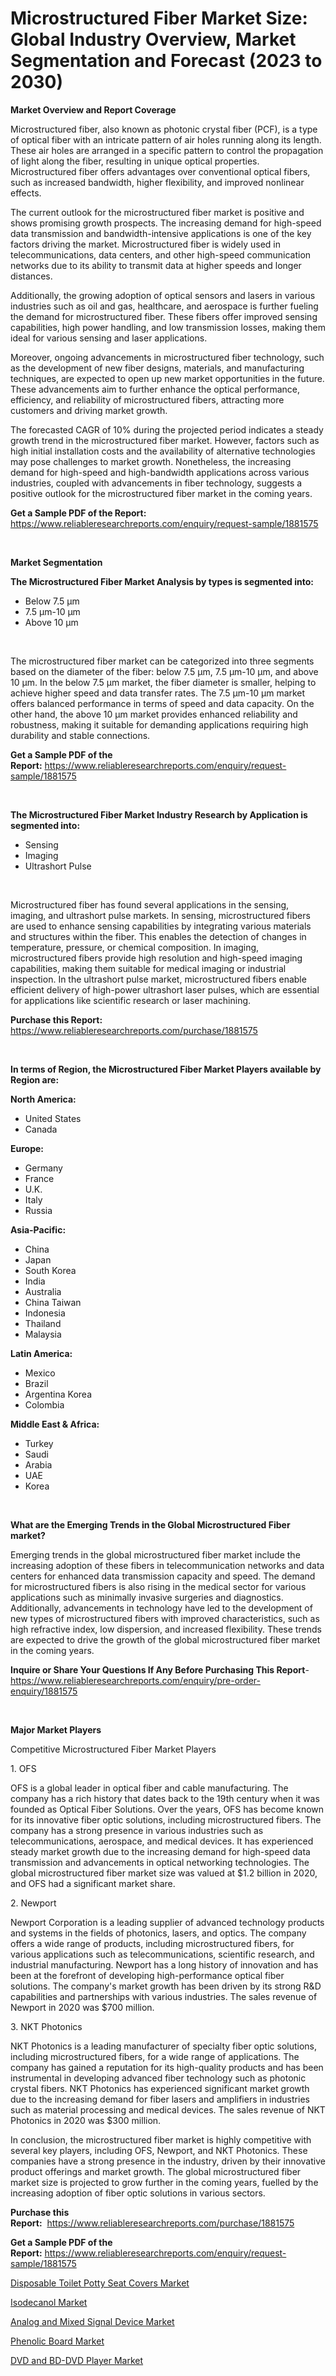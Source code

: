 <p><h1>Microstructured Fiber Market Size: Global Industry Overview, Market Segmentation and Forecast (2023 to 2030)</h1></p><p><strong>Market Overview and Report Coverage</strong></p>
<p><p>Microstructured fiber, also known as photonic crystal fiber (PCF), is a type of optical fiber with an intricate pattern of air holes running along its length. These air holes are arranged in a specific pattern to control the propagation of light along the fiber, resulting in unique optical properties. Microstructured fiber offers advantages over conventional optical fibers, such as increased bandwidth, higher flexibility, and improved nonlinear effects.</p><p>The current outlook for the microstructured fiber market is positive and shows promising growth prospects. The increasing demand for high-speed data transmission and bandwidth-intensive applications is one of the key factors driving the market. Microstructured fiber is widely used in telecommunications, data centers, and other high-speed communication networks due to its ability to transmit data at higher speeds and longer distances.</p><p>Additionally, the growing adoption of optical sensors and lasers in various industries such as oil and gas, healthcare, and aerospace is further fueling the demand for microstructured fiber. These fibers offer improved sensing capabilities, high power handling, and low transmission losses, making them ideal for various sensing and laser applications.</p><p>Moreover, ongoing advancements in microstructured fiber technology, such as the development of new fiber designs, materials, and manufacturing techniques, are expected to open up new market opportunities in the future. These advancements aim to further enhance the optical performance, efficiency, and reliability of microstructured fibers, attracting more customers and driving market growth.</p><p>The forecasted CAGR of 10% during the projected period indicates a steady growth trend in the microstructured fiber market. However, factors such as high initial installation costs and the availability of alternative technologies may pose challenges to market growth. Nonetheless, the increasing demand for high-speed and high-bandwidth applications across various industries, coupled with advancements in fiber technology, suggests a positive outlook for the microstructured fiber market in the coming years.</p></p>
<p><strong>Get a Sample PDF of the Report:</strong> <a href="https://www.reliableresearchreports.com/enquiry/request-sample/1881575">https://www.reliableresearchreports.com/enquiry/request-sample/1881575</a></p>
<p>&nbsp;</p>
<p><strong>Market Segmentation</strong></p>
<p><strong>The Microstructured Fiber Market Analysis by types is segmented into:</strong></p>
<p><ul><li>Below 7.5 µm</li><li>7.5 µm-10 µm</li><li>Above 10 µm</li></ul></p>
<p>&nbsp;</p>
<p><p>The microstructured fiber market can be categorized into three segments based on the diameter of the fiber: below 7.5 µm, 7.5 µm-10 µm, and above 10 µm. In the below 7.5 µm market, the fiber diameter is smaller, helping to achieve higher speed and data transfer rates. The 7.5 µm-10 µm market offers balanced performance in terms of speed and data capacity. On the other hand, the above 10 µm market provides enhanced reliability and robustness, making it suitable for demanding applications requiring high durability and stable connections.</p></p>
<p><strong>Get a Sample PDF of the Report:</strong>&nbsp;<a href="https://www.reliableresearchreports.com/enquiry/request-sample/1881575">https://www.reliableresearchreports.com/enquiry/request-sample/1881575</a></p>
<p>&nbsp;</p>
<p><strong>The Microstructured Fiber Market Industry Research by Application is segmented into:</strong></p>
<p><ul><li>Sensing</li><li>Imaging</li><li>Ultrashort Pulse</li></ul></p>
<p>&nbsp;</p>
<p><p>Microstructured fiber has found several applications in the sensing, imaging, and ultrashort pulse markets. In sensing, microstructured fibers are used to enhance sensing capabilities by integrating various materials and structures within the fiber. This enables the detection of changes in temperature, pressure, or chemical composition. In imaging, microstructured fibers provide high resolution and high-speed imaging capabilities, making them suitable for medical imaging or industrial inspection. In the ultrashort pulse market, microstructured fibers enable efficient delivery of high-power ultrashort laser pulses, which are essential for applications like scientific research or laser machining.</p></p>
<p><strong>Purchase this Report:</strong>&nbsp; <a href="https://www.reliableresearchreports.com/purchase/1881575">https://www.reliableresearchreports.com/purchase/1881575</a></p>
<p>&nbsp;</p>
<p><strong>In terms of Region, the Microstructured Fiber Market Players available by Region are:</strong></p>
<p>
    <p> <strong> North America: </strong>
        <ul>
            <li>United States</li>
            <li>Canada</li>
        </ul>
        </p> 
    <p> <strong> Europe: </strong>
        <ul>
            <li>Germany</li>
            <li>France</li>
            <li>U.K.</li>
            <li>Italy</li>
            <li>Russia</li>
        </ul>
        </p> 
    <p> <strong> Asia-Pacific: </strong>
        <ul>
            <li>China</li>
            <li>Japan</li>
            <li>South Korea</li>
            <li>India</li>
            <li>Australia</li>
            <li>China Taiwan</li>
            <li>Indonesia</li>
            <li>Thailand</li>
            <li>Malaysia</li>
        </ul>
        </p> 
    <p> <strong> Latin America: </strong>
        <ul>
            <li>Mexico</li>
            <li>Brazil</li>
            <li>Argentina Korea</li>
            <li>Colombia</li>
        </ul>
        </p> 
    <p> <strong> Middle East & Africa: </strong>
        <ul>
            <li>Turkey</li>
            <li>Saudi</li>
            <li>Arabia</li>
            <li>UAE</li>
            <li>Korea</li>
        </ul>
    </p>
    </p>
<p>&nbsp;</p>
<p><strong>What are the Emerging Trends in the Global Microstructured Fiber market?</strong></p>
<p><p>Emerging trends in the global microstructured fiber market include the increasing adoption of these fibers in telecommunication networks and data centers for enhanced data transmission capacity and speed. The demand for microstructured fibers is also rising in the medical sector for various applications such as minimally invasive surgeries and diagnostics. Additionally, advancements in technology have led to the development of new types of microstructured fibers with improved characteristics, such as high refractive index, low dispersion, and increased flexibility. These trends are expected to drive the growth of the global microstructured fiber market in the coming years.</p></p>
<p><strong>Inquire or Share Your Questions If Any Before Purchasing This Report</strong>- <a href="https://www.reliableresearchreports.com/enquiry/pre-order-enquiry/1881575">https://www.reliableresearchreports.com/enquiry/pre-order-enquiry/1881575</a></p>
<p>&nbsp;</p>
<p><strong>Major Market Players</strong></p>
<p><p>Competitive Microstructured Fiber Market Players</p><p>1. OFS</p><p>OFS is a global leader in optical fiber and cable manufacturing. The company has a rich history that dates back to the 19th century when it was founded as Optical Fiber Solutions. Over the years, OFS has become known for its innovative fiber optic solutions, including microstructured fibers. The company has a strong presence in various industries such as telecommunications, aerospace, and medical devices. It has experienced steady market growth due to the increasing demand for high-speed data transmission and advancements in optical networking technologies. The global microstructured fiber market size was valued at $1.2 billion in 2020, and OFS had a significant market share.</p><p>2. Newport</p><p>Newport Corporation is a leading supplier of advanced technology products and systems in the fields of photonics, lasers, and optics. The company offers a wide range of products, including microstructured fibers, for various applications such as telecommunications, scientific research, and industrial manufacturing. Newport has a long history of innovation and has been at the forefront of developing high-performance optical fiber solutions. The company's market growth has been driven by its strong R&D capabilities and partnerships with various industries. The sales revenue of Newport in 2020 was $700 million.</p><p>3. NKT Photonics</p><p>NKT Photonics is a leading manufacturer of specialty fiber optic solutions, including microstructured fibers, for a wide range of applications. The company has gained a reputation for its high-quality products and has been instrumental in developing advanced fiber technology such as photonic crystal fibers. NKT Photonics has experienced significant market growth due to the increasing demand for fiber lasers and amplifiers in industries such as material processing and medical devices. The sales revenue of NKT Photonics in 2020 was $300 million.</p><p>In conclusion, the microstructured fiber market is highly competitive with several key players, including OFS, Newport, and NKT Photonics. These companies have a strong presence in the industry, driven by their innovative product offerings and market growth. The global microstructured fiber market size is projected to grow further in the coming years, fuelled by the increasing adoption of fiber optic solutions in various sectors.</p></p>
<p><strong>Purchase this Report:</strong>&nbsp;&nbsp;<a href="https://www.reliableresearchreports.com/purchase/1881575">https://www.reliableresearchreports.com/purchase/1881575</a></p>
<p></p>
<p><strong>Get a Sample PDF of the Report:</strong>&nbsp;<a href="https://www.reliableresearchreports.com/enquiry/request-sample/1881575">https://www.reliableresearchreports.com/enquiry/request-sample/1881575</a></p>
<p><p><a href="https://medium.com/@helalkhan4512/disposable-toilet-potty-seat-covers-market-size-and-market-trends-complete-industry-overview-2023-0867b3c64665">Disposable Toilet Potty Seat Covers Market</a></p><p><a href="https://github.com/aliciawhite5576/Market-Research-Report-List-1/blob/main/isodecanol-market.md">Isodecanol Market</a></p><p><a href="https://medium.com/@javiermante/analog-and-mixed-signal-device-market-report-reveals-the-latest-trends-and-growth-opportunities-of-e8406f582aef">Analog and Mixed Signal Device Market</a></p><p><a href="https://github.com/marloy8/Market-Research-Report-List-1/blob/main/phenolic-board-market.md">Phenolic Board Market</a></p><p><a href="https://medium.com/@laneygibson1991/dvd-and-bd-dvd-player-market-insight-market-trends-growth-forecasted-from-2023-to-2030-69e1402b88c2">DVD and BD-DVD Player Market</a></p></p>